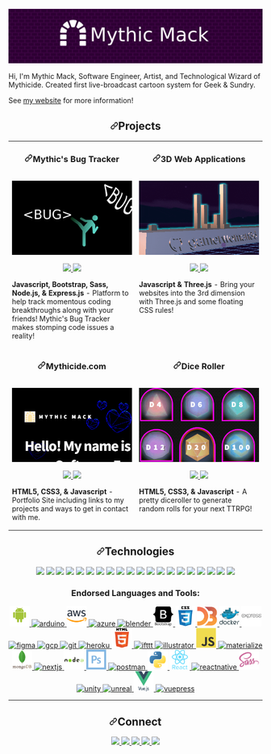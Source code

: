 ![image](https://github.com/gamerwoman3d/gamerwoman3d/blob/main/BGLarge.png?raw=true)

Hi, I'm Mythic Mack, Software Engineer, Artist, and Technological Wizard of Mythicide. Created first live-broadcast cartoon system for Geek & Sundry.  

<article class="markdown-body entry-content container-lg f5" itemprop="text"><p><a target="_blank" rel="noopener noreferrer">
<p dir="auto">See <a href="https://gamerwoman3d.github.io/portfolio3dTest/" rel="nofollow">my website</a> for more information!</p>
<h1 align="center" dir="auto"><a id="user-content-projects" class="anchor" aria-hidden="true" href="#projects"><svg class="octicon octicon-link" viewBox="0 0 16 16" version="1.1" width="16" height="16" aria-hidden="true"><path fill-rule="evenodd" d="M7.775 3.275a.75.75 0 001.06 1.06l1.25-1.25a2 2 0 112.83 2.83l-2.5 2.5a2 2 0 01-2.83 0 .75.75 0 00-1.06 1.06 3.5 3.5 0 004.95 0l2.5-2.5a3.5 3.5 0 00-4.95-4.95l-1.25 1.25zm-4.69 9.64a2 2 0 010-2.83l2.5-2.5a2 2 0 012.83 0 .75.75 0 001.06-1.06 3.5 3.5 0 00-4.95 0l-2.5 2.5a3.5 3.5 0 004.95 4.95l1.25-1.25a.75.75 0 00-1.06-1.06l-1.25 1.25a2 2 0 01-2.83 0z"></path></svg></a>Projects</h1>
<table>
  <tbody><tr>
    <td width="50%" valign="top">
      <h3 align="center" dir="auto"><a id="user-content-travelaraorg" class="anchor" aria-hidden="true" href="#bugtrackermyth"><svg class="octicon octicon-link" viewBox="0 0 16 16" version="1.1" width="16" height="16" aria-hidden="true"><path fill-rule="evenodd" d="M7.775 3.275a.75.75 0 001.06 1.06l1.25-1.25a2 2 0 112.83 2.83l-2.5 2.5a2 2 0 01-2.83 0 .75.75 0 00-1.06 1.06 3.5 3.5 0 004.95 0l2.5-2.5a3.5 3.5 0 00-4.95-4.95l-1.25 1.25zm-4.69 9.64a2 2 0 010-2.83l2.5-2.5a2 2 0 012.83 0 .75.75 0 001.06-1.06 3.5 3.5 0 00-4.95 0l-2.5 2.5a3.5 3.5 0 004.95 4.95l1.25-1.25a.75.75 0 00-1.06-1.06l-1.25 1.25a2 2 0 01-2.83 0z"></path></svg></a>Mythic's Bug Tracker</h3>
        <br>
        <a href="http://bugtrackermyth.herokuapp.com" rel="nofollow">
            <img src="https://github.com/gamerwoman3d/gamerwoman3d/blob/main/ProfileCreator/BugNinja.gif?raw=true" width="100%" alt="Bug Basher Ninja Stomping Code Bugs" style="max-width: 100%;">
        </a>
        <br>
        <p align="center" dir="auto">
  <a href="https://github.com/gamerwoman3d/bugtrackerpreview">
    <img src="https://camo.githubusercontent.com/95e3aac44e8f136da088962c9b8ba29ce570117c20df4d39dce11bbb8c3ff106/68747470733a2f2f696d672e736869656c64732e696f2f7374617469632f76313f6c6162656c3d7c266d6573736167653d5245504f26636f6c6f723d323335353566267374796c653d706c6173746963266c6f676f3d676974687562266c6f676f2d636f6c6f723d7768697465" data-canonical-src="https://img.shields.io/static/v1?label=|&amp;message=REPO&amp;color=23555f&amp;style=plastic&amp;logo=github&amp;logo-color=white" style="max-width: 100%;">
  </a>  
  <a href="http://bugtrackermyth.herokuapp.com" rel="nofollow">
    <img src="https://camo.githubusercontent.com/e6efe3d3e99693e578797485a4973c0efb93f435001dad1f75001c0d3a130aea/68747470733a2f2f696d672e736869656c64732e696f2f7374617469632f76313f6c6162656c3d7c266d6573736167653d5745425349544526636f6c6f723d636466393938267374796c653d706c6173746963266c6f676f3d776f72647072657373266c6f676f2d636f6c6f723d7768697465" data-canonical-src="https://img.shields.io/static/v1?label=|&amp;message=WEBSITE&amp;color=cdf998&amp;style=plastic&amp;logo=wordpress&amp;logo-color=white" style="max-width: 100%;">
  </a>
      </p>
        <p dir="auto"><strong>Javascript, Bootstrap, Sass, Node.js, &amp; Express.js</strong> - Platform to help track momentous coding breakthroughs along with your friends! Mythic's Bug Tracker makes stomping code issues a reality!</p>
    </td>
    <td width="50%" valign="top">
      <h3 align="center" dir="auto"><a id="user-content-rigley-2-flappy-bug" class="anchor" aria-hidden="true" href="#rigley-2-flappy-bug"><svg class="octicon octicon-link" viewBox="0 0 16 16" version="1.1" width="16" height="16" aria-hidden="true"><path fill-rule="evenodd" d="M7.775 3.275a.75.75 0 001.06 1.06l1.25-1.25a2 2 0 112.83 2.83l-2.5 2.5a2 2 0 01-2.83 0 .75.75 0 00-1.06 1.06 3.5 3.5 0 004.95 0l2.5-2.5a3.5 3.5 0 00-4.95-4.95l-1.25 1.25zm-4.69 9.64a2 2 0 010-2.83l2.5-2.5a2 2 0 012.83 0 .75.75 0 001.06-1.06 3.5 3.5 0 00-4.95 0l-2.5 2.5a3.5 3.5 0 004.95 4.95l1.25-1.25a.75.75 0 00-1.06-1.06l-1.25 1.25a2 2 0 01-2.83 0z"></path></svg></a>3D Web Applications</h3>
        <br>
      <a href="https://gamerwoman3d.github.io/portfolio3dTest/" rel="nofollow">
            <img src="https://github.com/gamerwoman3d/gamerwoman3d/blob/main/ProfileCreator/mycity3d.gif?raw=true" width="100%" alt="3d Web Graphic" style="max-width: 100%;">
        </a>
        <br>
        <p align="center" dir="auto">
  <a href="https://gamerwoman3d.github.io/portfolio3dTest/">
    <img src="https://camo.githubusercontent.com/95e3aac44e8f136da088962c9b8ba29ce570117c20df4d39dce11bbb8c3ff106/68747470733a2f2f696d672e736869656c64732e696f2f7374617469632f76313f6c6162656c3d7c266d6573736167653d5245504f26636f6c6f723d323335353566267374796c653d706c6173746963266c6f676f3d676974687562266c6f676f2d636f6c6f723d7768697465" data-canonical-src="https://img.shields.io/static/v1?label=|&amp;message=REPO&amp;color=23555f&amp;style=plastic&amp;logo=github&amp;logo-color=white" style="max-width: 100%;">
  </a>
  <a href="https://gamerwoman3d.github.io/portfolio3dTest/" rel="nofollow">
    <img src="https://camo.githubusercontent.com/e6efe3d3e99693e578797485a4973c0efb93f435001dad1f75001c0d3a130aea/68747470733a2f2f696d672e736869656c64732e696f2f7374617469632f76313f6c6162656c3d7c266d6573736167653d5745425349544526636f6c6f723d636466393938267374796c653d706c6173746963266c6f676f3d776f72647072657373266c6f676f2d636f6c6f723d7768697465" data-canonical-src="https://img.shields.io/static/v1?label=|&amp;message=WEBSITE&amp;color=cdf998&amp;style=plastic&amp;logo=wordpress&amp;logo-color=white" style="max-width: 100%;">
  </a>
      </p>
        <p dir="auto"><strong>Javascript &amp; Three.js</strong> - Bring your websites into the 3rd dimension with Three.js and some floating CSS rules!</p>
    </td>
  </tr>
  <tr>
    <td width="50%" valign="top">
      <h3 align="center" dir="auto"><a id="user-content-gamerwoman3d" class="anchor" aria-hidden="true" href="#gamerwoman3d"><svg class="octicon octicon-link" viewBox="0 0 16 16" version="1.1" width="16" height="16" aria-hidden="true"><path fill-rule="evenodd" d="M7.775 3.275a.75.75 0 001.06 1.06l1.25-1.25a2 2 0 112.83 2.83l-2.5 2.5a2 2 0 01-2.83 0 .75.75 0 00-1.06 1.06 3.5 3.5 0 004.95 0l2.5-2.5a3.5 3.5 0 00-4.95-4.95l-1.25 1.25zm-4.69 9.64a2 2 0 010-2.83l2.5-2.5a2 2 0 012.83 0 .75.75 0 001.06-1.06 3.5 3.5 0 00-4.95 0l-2.5 2.5a3.5 3.5 0 004.95 4.95l1.25-1.25a.75.75 0 00-1.06-1.06l-1.25 1.25a2 2 0 01-2.83 0z"></path></svg></a>Mythicide.com</h3>
      <br>
        <a href="https://gamerwoman3d.github.io/portfolio3dTest/" rel="nofollow">
          <img src="https://github.com/gamerwoman3d/gamerwoman3d/blob/main/ProfileCreator/3dSitePreview.gif?raw=true" width="100%" alt="Portfolio" style="max-width: 100%;">
        </a>
      <br>
        <p align="center" dir="auto">
  <a href="https://gamerwoman3d.github.io/portfolio3dTest/">
    <img src="https://camo.githubusercontent.com/95e3aac44e8f136da088962c9b8ba29ce570117c20df4d39dce11bbb8c3ff106/68747470733a2f2f696d672e736869656c64732e696f2f7374617469632f76313f6c6162656c3d7c266d6573736167653d5245504f26636f6c6f723d323335353566267374796c653d706c6173746963266c6f676f3d676974687562266c6f676f2d636f6c6f723d7768697465" data-canonical-src="https://img.shields.io/static/v1?label=|&amp;message=REPO&amp;color=23555f&amp;style=plastic&amp;logo=github&amp;logo-color=white" style="max-width: 100%;">
  </a>
  <a href="https://gamerwoman3d.github.io/portfolio3dTest/" rel="nofollow">
    <img src="https://camo.githubusercontent.com/e6efe3d3e99693e578797485a4973c0efb93f435001dad1f75001c0d3a130aea/68747470733a2f2f696d672e736869656c64732e696f2f7374617469632f76313f6c6162656c3d7c266d6573736167653d5745425349544526636f6c6f723d636466393938267374796c653d706c6173746963266c6f676f3d776f72647072657373266c6f676f2d636f6c6f723d7768697465" data-canonical-src="https://img.shields.io/static/v1?label=|&amp;message=WEBSITE&amp;color=cdf998&amp;style=plastic&amp;logo=wordpress&amp;logo-color=white" style="max-width: 100%;">
  </a>
      </p>
        <p dir="auto"><strong>HTML5, CSS3, &amp; Javascript</strong> - Portfolio Site including links to my projects and ways to get in contact with me.</p>
    </td>
    <td width="50%" valign="top">
      <h3 align="center" dir="auto"><a id="user-content-roll-dice" class="anchor" aria-hidden="true" href="#diceroller"><svg class="octicon octicon-link" viewBox="0 0 16 16" version="1.1" width="16" height="16" aria-hidden="true"><path fill-rule="evenodd" d="M7.775 3.275a.75.75 0 001.06 1.06l1.25-1.25a2 2 0 112.83 2.83l-2.5 2.5a2 2 0 01-2.83 0 .75.75 0 00-1.06 1.06 3.5 3.5 0 004.95 0l2.5-2.5a3.5 3.5 0 00-4.95-4.95l-1.25 1.25zm-4.69 9.64a2 2 0 010-2.83l2.5-2.5a2 2 0 012.83 0 .75.75 0 001.06-1.06 3.5 3.5 0 00-4.95 0l-2.5 2.5a3.5 3.5 0 004.95 4.95l1.25-1.25a.75.75 0 00-1.06-1.06l-1.25 1.25a2 2 0 01-2.83 0z"></path></svg></a>Dice Roller</h3>
        <br>
        <a href="https://mythic-dice.netlify.app/" rel="nofollow">
          <img src="https://github.com/gamerwoman3d/gamerwoman3d/blob/main/ProfileCreator/DiceRollerPreview.gif?raw=true" width="100%" alt="Polyhedral Dice Game" style="max-width: 100%;">
        </a>
        <br>
        <p align="center" dir="auto">
  <a href="https://mythic-dice.netlify.app/">
    <img src="https://camo.githubusercontent.com/95e3aac44e8f136da088962c9b8ba29ce570117c20df4d39dce11bbb8c3ff106/68747470733a2f2f696d672e736869656c64732e696f2f7374617469632f76313f6c6162656c3d7c266d6573736167653d5245504f26636f6c6f723d323335353566267374796c653d706c6173746963266c6f676f3d676974687562266c6f676f2d636f6c6f723d7768697465" data-canonical-src="https://img.shields.io/static/v1?label=|&amp;message=REPO&amp;color=23555f&amp;style=plastic&amp;logo=github&amp;logo-color=white" style="max-width: 100%;">
  </a>
  <a href="https://mythic-dice.netlify.app/" rel="nofollow">
    <img src="https://camo.githubusercontent.com/e6efe3d3e99693e578797485a4973c0efb93f435001dad1f75001c0d3a130aea/68747470733a2f2f696d672e736869656c64732e696f2f7374617469632f76313f6c6162656c3d7c266d6573736167653d5745425349544526636f6c6f723d636466393938267374796c653d706c6173746963266c6f676f3d776f72647072657373266c6f676f2d636f6c6f723d7768697465" data-canonical-src="https://img.shields.io/static/v1?label=|&amp;message=WEBSITE&amp;color=cdf998&amp;style=plastic&amp;logo=wordpress&amp;logo-color=white" style="max-width: 100%;">
  </a>
      </p>
        <p dir="auto"><strong>HTML5, CSS3, &amp; Javascript</strong> - A pretty diceroller to generate random rolls for your next TTRPG!</p>
    </td>
  </tr>
</tbody></table>
  
  
<h1 align="center" dir="auto"><a id="user-content-technologies" class="anchor" aria-hidden="true" href="#technologies"><svg class="octicon octicon-link" viewBox="0 0 16 16" version="1.1" width="16" height="16" aria-hidden="true"><path fill-rule="evenodd" d="M7.775 3.275a.75.75 0 001.06 1.06l1.25-1.25a2 2 0 112.83 2.83l-2.5 2.5a2 2 0 01-2.83 0 .75.75 0 00-1.06 1.06 3.5 3.5 0 004.95 0l2.5-2.5a3.5 3.5 0 00-4.95-4.95l-1.25 1.25zm-4.69 9.64a2 2 0 010-2.83l2.5-2.5a2 2 0 012.83 0 .75.75 0 001.06-1.06 3.5 3.5 0 00-4.95 0l-2.5 2.5a3.5 3.5 0 004.95 4.95l1.25-1.25a.75.75 0 00-1.06-1.06l-1.25 1.25a2 2 0 01-2.83 0z"></path></svg></a>Technologies</h1>
<p align="center" dir="auto">
    <a target="_blank" rel="noopener noreferrer" href="https://camo.githubusercontent.com/1105f5493f58c44150cb5c9c2c20e7dde13f7bc9eae248b67610b23048f710ec/68747470733a2f2f696d672e736869656c64732e696f2f7374617469632f76313f6c6162656c3d7c266d6573736167653d48544d4c3526636f6c6f723d323335353566267374796c653d706c6173746963266c6f676f3d68746d6c35"><img src="https://camo.githubusercontent.com/1105f5493f58c44150cb5c9c2c20e7dde13f7bc9eae248b67610b23048f710ec/68747470733a2f2f696d672e736869656c64732e696f2f7374617469632f76313f6c6162656c3d7c266d6573736167653d48544d4c3526636f6c6f723d323335353566267374796c653d706c6173746963266c6f676f3d68746d6c35" data-canonical-src="https://img.shields.io/static/v1?label=|&amp;message=HTML5&amp;color=23555f&amp;style=plastic&amp;logo=html5" style="max-width: 100%;"></a>
    <a target="_blank" rel="noopener noreferrer" href="https://camo.githubusercontent.com/cb4801ca483eb0a37406fd5c6e07bf11ee00c0579b88bfe6a0fe2380b9c8e87d/68747470733a2f2f696d672e736869656c64732e696f2f7374617469632f76313f6c6162656c3d7c266d6573736167653d4353533326636f6c6f723d323835663635267374796c653d706c6173746963266c6f676f3d63737333"><img src="https://camo.githubusercontent.com/cb4801ca483eb0a37406fd5c6e07bf11ee00c0579b88bfe6a0fe2380b9c8e87d/68747470733a2f2f696d672e736869656c64732e696f2f7374617469632f76313f6c6162656c3d7c266d6573736167653d4353533326636f6c6f723d323835663635267374796c653d706c6173746963266c6f676f3d63737333" data-canonical-src="https://img.shields.io/static/v1?label=|&amp;message=CSS3&amp;color=285f65&amp;style=plastic&amp;logo=css3" style="max-width: 100%;"></a>
    <a target="_blank" rel="noopener noreferrer" href="https://camo.githubusercontent.com/78209b78fd3babc3dc726ac9f31165b4a77d806bf3225e6bfcce5e02978d2388/68747470733a2f2f696d672e736869656c64732e696f2f7374617469632f76313f6c6162656c3d7c266d6573736167653d5341535326636f6c6f723d326236323566267374796c653d706c6173746963266c6f676f3d73617373"><img src="https://camo.githubusercontent.com/78209b78fd3babc3dc726ac9f31165b4a77d806bf3225e6bfcce5e02978d2388/68747470733a2f2f696d672e736869656c64732e696f2f7374617469632f76313f6c6162656c3d7c266d6573736167653d5341535326636f6c6f723d326236323566267374796c653d706c6173746963266c6f676f3d73617373" data-canonical-src="https://img.shields.io/static/v1?label=|&amp;message=SASS&amp;color=2b625f&amp;style=plastic&amp;logo=sass" style="max-width: 100%;"></a>
    <a target="_blank" rel="noopener noreferrer" href="https://camo.githubusercontent.com/cb583bea94684cbf221e5458f1e15be8a214509d0ce451c928290d5c08edbe1d/68747470733a2f2f696d672e736869656c64732e696f2f7374617469632f76313f6c6162656c3d7c266d6573736167653d424f4f54535452415026636f6c6f723d333136633565267374796c653d706c6173746963266c6f676f3d626f6f747374726170"><img src="https://camo.githubusercontent.com/cb583bea94684cbf221e5458f1e15be8a214509d0ce451c928290d5c08edbe1d/68747470733a2f2f696d672e736869656c64732e696f2f7374617469632f76313f6c6162656c3d7c266d6573736167653d424f4f54535452415026636f6c6f723d333136633565267374796c653d706c6173746963266c6f676f3d626f6f747374726170" data-canonical-src="https://img.shields.io/static/v1?label=|&amp;message=BOOTSTRAP&amp;color=316c5e&amp;style=plastic&amp;logo=bootstrap" style="max-width: 100%;"></a>
    <a target="_blank" rel="noopener noreferrer" href="https://camo.githubusercontent.com/30934920b46fd5b6874bf6ce5f9a3afd8ea0e5e4ed20ab9eda0450286ba7a138/68747470733a2f2f696d672e736869656c64732e696f2f7374617469632f76313f6c6162656c3d7c266d6573736167653d4a41564153435249505426636f6c6f723d336337663564267374796c653d706c6173746963266c6f676f3d6a617661736372697074"><img src="https://camo.githubusercontent.com/30934920b46fd5b6874bf6ce5f9a3afd8ea0e5e4ed20ab9eda0450286ba7a138/68747470733a2f2f696d672e736869656c64732e696f2f7374617469632f76313f6c6162656c3d7c266d6573736167653d4a41564153435249505426636f6c6f723d336337663564267374796c653d706c6173746963266c6f676f3d6a617661736372697074" data-canonical-src="https://img.shields.io/static/v1?label=|&amp;message=JAVASCRIPT&amp;color=3c7f5d&amp;style=plastic&amp;logo=javascript" style="max-width: 100%;"></a>
    <a target="_blank" rel="noopener noreferrer" href="https://camo.githubusercontent.com/4e6db61875a07fde727ecc34f5e6a83e8f4528ac9fee61c8239a1cd3533b0839/68747470733a2f2f696d672e736869656c64732e696f2f7374617469632f76313f6c6162656c3d7c266d6573736167653d52454143542e4a5326636f6c6f723d346139333563267374796c653d706c6173746963266c6f676f3d7265616374"><img src="https://camo.githubusercontent.com/4e6db61875a07fde727ecc34f5e6a83e8f4528ac9fee61c8239a1cd3533b0839/68747470733a2f2f696d672e736869656c64732e696f2f7374617469632f76313f6c6162656c3d7c266d6573736167653d52454143542e4a5326636f6c6f723d346139333563267374796c653d706c6173746963266c6f676f3d7265616374" data-canonical-src="https://img.shields.io/static/v1?label=|&amp;message=REACT.JS&amp;color=4a935c&amp;style=plastic&amp;logo=react" style="max-width: 100%;"></a>
    <a target="_blank" rel="noopener noreferrer" href="https://camo.githubusercontent.com/318dfb3892aa80d9c2e9b7d4e75289fb88dfc8eaf2e7e526fa4d69e497146274/68747470733a2f2f696d672e736869656c64732e696f2f7374617469632f76313f6c6162656c3d7c266d6573736167653d5459504553435249505426636f6c6f723d346139333563267374796c653d706c6173746963266c6f676f3d74797065736372697074"><img src="https://camo.githubusercontent.com/318dfb3892aa80d9c2e9b7d4e75289fb88dfc8eaf2e7e526fa4d69e497146274/68747470733a2f2f696d672e736869656c64732e696f2f7374617469632f76313f6c6162656c3d7c266d6573736167653d5459504553435249505426636f6c6f723d346139333563267374796c653d706c6173746963266c6f676f3d74797065736372697074" data-canonical-src="https://img.shields.io/static/v1?label=|&amp;message=TYPESCRIPT&amp;color=4a935c&amp;style=plastic&amp;logo=typescript" style="max-width: 100%;"></a>
    <a target="_blank" rel="noopener noreferrer" href="https://camo.githubusercontent.com/f80569b5ca4af45dab1419a4fe8403f1326bba304bccf101438fafc362a1288e/68747470733a2f2f696d672e736869656c64732e696f2f7374617469632f76313f6c6162656c3d7c266d6573736167653d505954484f4e26636f6c6f723d353239383562267374796c653d706c6173746963266c6f676f3d707974686f6e"><img src="https://camo.githubusercontent.com/f80569b5ca4af45dab1419a4fe8403f1326bba304bccf101438fafc362a1288e/68747470733a2f2f696d672e736869656c64732e696f2f7374617469632f76313f6c6162656c3d7c266d6573736167653d505954484f4e26636f6c6f723d353239383562267374796c653d706c6173746963266c6f676f3d707974686f6e" data-canonical-src="https://img.shields.io/static/v1?label=|&amp;message=PYTHON&amp;color=52985b&amp;style=plastic&amp;logo=python" style="max-width: 100%;"></a>
    <a target="_blank" rel="noopener noreferrer" href="https://camo.githubusercontent.com/f218d58158e351f61046ff0ade173114553c6b8eff6e8039e8803fba2bcd95c9/68747470733a2f2f696d672e736869656c64732e696f2f7374617469632f76313f6c6162656c3d7c266d6573736167653d4a41564126636f6c6f723d636466393938267374796c653d706c6173746963266c6f676f3d6a617661"><img src="https://camo.githubusercontent.com/f218d58158e351f61046ff0ade173114553c6b8eff6e8039e8803fba2bcd95c9/68747470733a2f2f696d672e736869656c64732e696f2f7374617469632f76313f6c6162656c3d7c266d6573736167653d4a41564126636f6c6f723d636466393938267374796c653d706c6173746963266c6f676f3d6a617661" data-canonical-src="https://img.shields.io/static/v1?label=|&amp;message=JAVA&amp;color=cdf998&amp;style=plastic&amp;logo=java" style="max-width: 100%;"></a>
    <a target="_blank" rel="noopener noreferrer" href="https://camo.githubusercontent.com/4fa5bc7347d1f41e763673317069b9849fadd3bb90b986ffbe22db2090f55c97/68747470733a2f2f696d672e736869656c64732e696f2f7374617469632f76313f6c6162656c3d7c266d6573736167653d534f4c494449545926636f6c6f723d386662633536267374796c653d706c6173746963266c6f676f3d736f6c6964697479"><img src="https://camo.githubusercontent.com/4fa5bc7347d1f41e763673317069b9849fadd3bb90b986ffbe22db2090f55c97/68747470733a2f2f696d672e736869656c64732e696f2f7374617469632f76313f6c6162656c3d7c266d6573736167653d534f4c494449545926636f6c6f723d386662633536267374796c653d706c6173746963266c6f676f3d736f6c6964697479" data-canonical-src="https://img.shields.io/static/v1?label=|&amp;message=SOLIDITY&amp;color=8fbc56&amp;style=plastic&amp;logo=solidity" style="max-width: 100%;"></a>
    <a target="_blank" rel="noopener noreferrer" href="https://camo.githubusercontent.com/865a91eb7372d7385b7e417b2682d6c5ac45e95e577e2f00f80da0f8512ac894/68747470733a2f2f696d672e736869656c64732e696f2f7374617469632f76313f6c6162656c3d7c266d6573736167653d53454c454e49554d26636f6c6f723d636466393938267374796c653d706c6173746963266c6f676f3d73656c656e69756d"><img src="https://camo.githubusercontent.com/865a91eb7372d7385b7e417b2682d6c5ac45e95e577e2f00f80da0f8512ac894/68747470733a2f2f696d672e736869656c64732e696f2f7374617469632f76313f6c6162656c3d7c266d6573736167653d53454c454e49554d26636f6c6f723d636466393938267374796c653d706c6173746963266c6f676f3d73656c656e69756d" data-canonical-src="https://img.shields.io/static/v1?label=|&amp;message=SELENIUM&amp;color=cdf998&amp;style=plastic&amp;logo=selenium" style="max-width: 100%;"></a>
    <a target="_blank" rel="noopener noreferrer" href="https://camo.githubusercontent.com/c3ea137fbfc63a9474f5c8150e25cd31c25b5c3e3c75444898bcdf69233d628f/68747470733a2f2f696d672e736869656c64732e696f2f7374617469632f76313f6c6162656c3d7c266d6573736167653d41575326636f6c6f723d393862663533267374796c653d706c6173746963266c6f676f3d616d617a6f6e"><img src="https://camo.githubusercontent.com/c3ea137fbfc63a9474f5c8150e25cd31c25b5c3e3c75444898bcdf69233d628f/68747470733a2f2f696d672e736869656c64732e696f2f7374617469632f76313f6c6162656c3d7c266d6573736167653d41575326636f6c6f723d393862663533267374796c653d706c6173746963266c6f676f3d616d617a6f6e" data-canonical-src="https://img.shields.io/static/v1?label=|&amp;message=AWS&amp;color=98bf53&amp;style=plastic&amp;logo=amazon" style="max-width: 100%;"></a>
    <a target="_blank" rel="noopener noreferrer" href="https://camo.githubusercontent.com/b0c93081ae7cb116e8ce218ca2ad5f959be78e27f98fac18631600d56fa4f3b4/68747470733a2f2f696d672e736869656c64732e696f2f7374617469632f76313f6c6162656c3d7c266d6573736167653d574f5244505245535326636f6c6f723d636464313438267374796c653d706c6173746963266c6f676f3d776f72647072657373"><img src="https://camo.githubusercontent.com/b0c93081ae7cb116e8ce218ca2ad5f959be78e27f98fac18631600d56fa4f3b4/68747470733a2f2f696d672e736869656c64732e696f2f7374617469632f76313f6c6162656c3d7c266d6573736167653d574f5244505245535326636f6c6f723d636464313438267374796c653d706c6173746963266c6f676f3d776f72647072657373" data-canonical-src="https://img.shields.io/static/v1?label=|&amp;message=WORDPRESS&amp;color=cdd148&amp;style=plastic&amp;logo=wordpress" style="max-width: 100%;"></a>
    <a target="_blank" rel="noopener noreferrer" href="https://camo.githubusercontent.com/f0713180e549e5c0bd35c406bde5fbf0dd8969d0810f100daede67bc56188813/68747470733a2f2f696d672e736869656c64732e696f2f7374617469632f76313f6c6162656c3d7c266d6573736167653d41444f424526636f6c6f723d393862663533267374796c653d706c6173746963266c6f676f3d61646f6265"><img src="https://camo.githubusercontent.com/f0713180e549e5c0bd35c406bde5fbf0dd8969d0810f100daede67bc56188813/68747470733a2f2f696d672e736869656c64732e696f2f7374617469632f76313f6c6162656c3d7c266d6573736167653d41444f424526636f6c6f723d393862663533267374796c653d706c6173746963266c6f676f3d61646f6265" data-canonical-src="https://img.shields.io/static/v1?label=|&amp;message=ADOBE&amp;color=98bf53&amp;style=plastic&amp;logo=adobe" style="max-width: 100%;"></a>
    <a target="_blank" rel="noopener noreferrer" href="https://camo.githubusercontent.com/e569ee48d897e5b63f64a257e16ea86e25ba7cd5dec11e09d9c3bfa7ab2a1b13/68747470733a2f2f696d672e736869656c64732e696f2f7374617469632f76313f6c6162656c3d7c266d6573736167653d4d4f4e474f2d444226636f6c6f723d636464313438267374796c653d706c6173746963266c6f676f3d6d6f6e676f6462"><img src="https://camo.githubusercontent.com/e569ee48d897e5b63f64a257e16ea86e25ba7cd5dec11e09d9c3bfa7ab2a1b13/68747470733a2f2f696d672e736869656c64732e696f2f7374617469632f76313f6c6162656c3d7c266d6573736167653d4d4f4e474f2d444226636f6c6f723d636464313438267374796c653d706c6173746963266c6f676f3d6d6f6e676f6462" data-canonical-src="https://img.shields.io/static/v1?label=|&amp;message=MONGO-DB&amp;color=cdd148&amp;style=plastic&amp;logo=mongodb" style="max-width: 100%;"></a>
    <a target="_blank" rel="noopener noreferrer" href="https://camo.githubusercontent.com/b96e1eac99ec166fe2aa78f9bdd3edfcc8d0d8495cfc43e373a6faa01220ecd0/68747470733a2f2f696d672e736869656c64732e696f2f7374617469632f76313f6c6162656c3d7c266d6573736167653d4558505245535326636f6c6f723d626262313131267374796c653d706c6173746963266c6f676f3d65787072657373"><img src="https://camo.githubusercontent.com/b96e1eac99ec166fe2aa78f9bdd3edfcc8d0d8495cfc43e373a6faa01220ecd0/68747470733a2f2f696d672e736869656c64732e696f2f7374617469632f76313f6c6162656c3d7c266d6573736167653d4558505245535326636f6c6f723d626262313131267374796c653d706c6173746963266c6f676f3d65787072657373" data-canonical-src="https://img.shields.io/static/v1?label=|&amp;message=EXPRESS&amp;color=bbb111&amp;style=plastic&amp;logo=express" style="max-width: 100%;"></a>
    <a target="_blank" rel="noopener noreferrer" href="https://camo.githubusercontent.com/d41024ea422bb92c858c68f7d9380c04e2b46ea114f5bc2a86af6d393cbedaf0/68747470733a2f2f696d672e736869656c64732e696f2f7374617469632f76313f6c6162656c3d7c266d6573736167653d5745425041434b26636f6c6f723d626262313131267374796c653d706c6173746963266c6f676f3d7765627061636b"><img src="https://camo.githubusercontent.com/d41024ea422bb92c858c68f7d9380c04e2b46ea114f5bc2a86af6d393cbedaf0/68747470733a2f2f696d672e736869656c64732e696f2f7374617469632f76313f6c6162656c3d7c266d6573736167653d5745425041434b26636f6c6f723d626262313131267374796c653d706c6173746963266c6f676f3d7765627061636b" data-canonical-src="https://img.shields.io/static/v1?label=|&amp;message=WEBPACK&amp;color=bbb111&amp;style=plastic&amp;logo=webpack" style="max-width: 100%;"></a>
    <a target="_blank" rel="noopener noreferrer" href="https://camo.githubusercontent.com/2dc290fd837737a97fdc864b63b8efab95c637954bdc7dbbc67d47b8067eafdc/68747470733a2f2f696d672e736869656c64732e696f2f7374617469632f76313f6c6162656c3d7c266d6573736167653d4c494e555826636f6c6f723d626262313131267374796c653d706c6173746963266c6f676f3d6c696e7578"><img src="https://camo.githubusercontent.com/2dc290fd837737a97fdc864b63b8efab95c637954bdc7dbbc67d47b8067eafdc/68747470733a2f2f696d672e736869656c64732e696f2f7374617469632f76313f6c6162656c3d7c266d6573736167653d4c494e555826636f6c6f723d626262313131267374796c653d706c6173746963266c6f676f3d6c696e7578" data-canonical-src="https://img.shields.io/static/v1?label=|&amp;message=LINUX&amp;color=bbb111&amp;style=plastic&amp;logo=linux" style="max-width: 100%;"></a>
    <a target="_blank" rel="noopener noreferrer" href="https://camo.githubusercontent.com/7162bc2456fcbd754d1b463e1339341256a7b787f9365ee0661c6b393ae76f49/68747470733a2f2f696d672e736869656c64732e696f2f7374617469632f76313f6c6162656c3d7c266d6573736167653d47495426636f6c6f723d636262313438267374796c653d706c6173746963266c6f676f3d676974"><img src="https://camo.githubusercontent.com/7162bc2456fcbd754d1b463e1339341256a7b787f9365ee0661c6b393ae76f49/68747470733a2f2f696d672e736869656c64732e696f2f7374617469632f76313f6c6162656c3d7c266d6573736167653d47495426636f6c6f723d636262313438267374796c653d706c6173746963266c6f676f3d676974" data-canonical-src="https://img.shields.io/static/v1?label=|&amp;message=GIT&amp;color=cbb148&amp;style=plastic&amp;logo=git" style="max-width: 100%;"></a>
    <a target="_blank" rel="noopener noreferrer" href="https://camo.githubusercontent.com/cba1a1ce9cc5116988eede85355914c8afad652be03c6166ab92dd5bb70ed034/68747470733a2f2f696d672e736869656c64732e696f2f7374617469632f76313f6c6162656c3d7c266d6573736167653d464952454241534526636f6c6f723d636262313438267374796c653d706c6173746963266c6f676f3d6669726562617365"><img src="https://camo.githubusercontent.com/cba1a1ce9cc5116988eede85355914c8afad652be03c6166ab92dd5bb70ed034/68747470733a2f2f696d672e736869656c64732e696f2f7374617469632f76313f6c6162656c3d7c266d6573736167653d464952454241534526636f6c6f723d636262313438267374796c653d706c6173746963266c6f676f3d6669726562617365" data-canonical-src="https://img.shields.io/static/v1?label=|&amp;message=FIREBASE&amp;color=cbb148&amp;style=plastic&amp;logo=firebase" style="max-width: 100%;"></a>
  

<h3 align="center">Endorsed Languages and Tools:</h3>
<p align="center"> <a href="https://developer.android.com" target="_blank" rel="noreferrer"> <img src="https://raw.githubusercontent.com/devicons/devicon/master/icons/android/android-original-wordmark.svg" alt="android" width="40" height="40"/> </a> <a href="https://www.arduino.cc/" target="_blank" rel="noreferrer"> <img src="https://cdn.worldvectorlogo.com/logos/arduino-1.svg" alt="arduino" width="40" height="40"/> </a> <a href="https://aws.amazon.com" target="_blank" rel="noreferrer"> <img src="https://raw.githubusercontent.com/devicons/devicon/master/icons/amazonwebservices/amazonwebservices-original-wordmark.svg" alt="aws" width="40" height="40"/> </a> <a href="https://azure.microsoft.com/en-in/" target="_blank" rel="noreferrer"> <img src="https://www.vectorlogo.zone/logos/microsoft_azure/microsoft_azure-icon.svg" alt="azure" width="40" height="40"/> </a> <a href="https://www.blender.org/" target="_blank" rel="noreferrer"> <img src="https://download.blender.org/branding/community/blender_community_badge_white.svg" alt="blender" width="40" height="40"/> </a> <a href="https://getbootstrap.com" target="_blank" rel="noreferrer"> <img src="https://raw.githubusercontent.com/devicons/devicon/master/icons/bootstrap/bootstrap-plain-wordmark.svg" alt="bootstrap" width="40" height="40"/> </a> <a href="https://www.w3schools.com/css/" target="_blank" rel="noreferrer"> <img src="https://raw.githubusercontent.com/devicons/devicon/master/icons/css3/css3-original-wordmark.svg" alt="css3" width="40" height="40"/> </a> <a href="https://d3js.org/" target="_blank" rel="noreferrer"> <img src="https://raw.githubusercontent.com/devicons/devicon/master/icons/d3js/d3js-original.svg" alt="d3js" width="40" height="40"/> </a> <a href="https://www.docker.com/" target="_blank" rel="noreferrer"> <img src="https://raw.githubusercontent.com/devicons/devicon/master/icons/docker/docker-original-wordmark.svg" alt="docker" width="40" height="40"/> </a> <a href="https://expressjs.com" target="_blank" rel="noreferrer"> <img src="https://raw.githubusercontent.com/devicons/devicon/master/icons/express/express-original-wordmark.svg" alt="express" width="40" height="40"/> </a> <a href="https://www.figma.com/" target="_blank" rel="noreferrer"> <img src="https://www.vectorlogo.zone/logos/figma/figma-icon.svg" alt="figma" width="40" height="40"/> </a> <a href="https://cloud.google.com" target="_blank" rel="noreferrer"> <img src="https://www.vectorlogo.zone/logos/google_cloud/google_cloud-icon.svg" alt="gcp" width="40" height="40"/> </a> <a href="https://git-scm.com/" target="_blank" rel="noreferrer"> <img src="https://www.vectorlogo.zone/logos/git-scm/git-scm-icon.svg" alt="git" width="40" height="40"/> </a> <a href="https://heroku.com" target="_blank" rel="noreferrer"> <img src="https://www.vectorlogo.zone/logos/heroku/heroku-icon.svg" alt="heroku" width="40" height="40"/> </a> <a href="https://www.w3.org/html/" target="_blank" rel="noreferrer"> <img src="https://raw.githubusercontent.com/devicons/devicon/master/icons/html5/html5-original-wordmark.svg" alt="html5" width="40" height="40"/> </a> <a href="https://ifttt.com/" target="_blank" rel="noreferrer"> <img src="https://www.vectorlogo.zone/logos/ifttt/ifttt-ar21.svg" alt="ifttt" width="40" height="40"/> </a> <a href="https://www.adobe.com/in/products/illustrator.html" target="_blank" rel="noreferrer"> <img src="https://www.vectorlogo.zone/logos/adobe_illustrator/adobe_illustrator-icon.svg" alt="illustrator" width="40" height="40"/> </a> <a href="https://developer.mozilla.org/en-US/docs/Web/JavaScript" target="_blank" rel="noreferrer"> <img src="https://raw.githubusercontent.com/devicons/devicon/master/icons/javascript/javascript-original.svg" alt="javascript" width="40" height="40"/> </a> <a href="https://materializecss.com/" target="_blank" rel="noreferrer"> <img src="https://raw.githubusercontent.com/prplx/svg-logos/5585531d45d294869c4eaab4d7cf2e9c167710a9/svg/materialize.svg" alt="materialize" width="40" height="40"/> </a> <a href="https://www.mongodb.com/" target="_blank" rel="noreferrer"> <img src="https://raw.githubusercontent.com/devicons/devicon/master/icons/mongodb/mongodb-original-wordmark.svg" alt="mongodb" width="40" height="40"/> </a> <a href="https://nextjs.org/" target="_blank" rel="noreferrer"> <img src="https://cdn.worldvectorlogo.com/logos/nextjs-2.svg" alt="nextjs" width="40" height="40"/> </a> <a href="https://nodejs.org" target="_blank" rel="noreferrer"> <img src="https://raw.githubusercontent.com/devicons/devicon/master/icons/nodejs/nodejs-original-wordmark.svg" alt="nodejs" width="40" height="40"/> </a> <a href="https://www.photoshop.com/en" target="_blank" rel="noreferrer"> <img src="https://raw.githubusercontent.com/devicons/devicon/master/icons/photoshop/photoshop-line.svg" alt="photoshop" width="40" height="40"/> </a> <a href="https://postman.com" target="_blank" rel="noreferrer"> <img src="https://www.vectorlogo.zone/logos/getpostman/getpostman-icon.svg" alt="postman" width="40" height="40"/> </a> <a href="https://www.python.org" target="_blank" rel="noreferrer"> <img src="https://raw.githubusercontent.com/devicons/devicon/master/icons/python/python-original.svg" alt="python" width="40" height="40"/> </a> <a href="https://reactjs.org/" target="_blank" rel="noreferrer"> <img src="https://raw.githubusercontent.com/devicons/devicon/master/icons/react/react-original-wordmark.svg" alt="react" width="40" height="40"/> </a> <a href="https://reactnative.dev/" target="_blank" rel="noreferrer"> <img src="https://reactnative.dev/img/header_logo.svg" alt="reactnative" width="40" height="40"/> </a> <a href="https://sass-lang.com" target="_blank" rel="noreferrer"> <img src="https://raw.githubusercontent.com/devicons/devicon/master/icons/sass/sass-original.svg" alt="sass" width="40" height="40"/> </a> <a href="https://unity.com/" target="_blank" rel="noreferrer"> <img src="https://www.vectorlogo.zone/logos/unity3d/unity3d-icon.svg" alt="unity" width="40" height="40"/> </a> <a href="https://unrealengine.com/" target="_blank" rel="noreferrer"> <img src="https://raw.githubusercontent.com/kenangundogan/fontisto/036b7eca71aab1bef8e6a0518f7329f13ed62f6b/icons/svg/brand/unreal-engine.svg" alt="unreal" width="40" height="40"/> </a> <a href="https://vuejs.org/" target="_blank" rel="noreferrer"> <img src="https://raw.githubusercontent.com/devicons/devicon/master/icons/vuejs/vuejs-original-wordmark.svg" alt="vuejs" width="40" height="40"/> </a> <a href="https://vuepress.vuejs.org/" target="_blank" rel="noreferrer"> <img src="https://raw.githubusercontent.com/AliasIO/wappalyzer/master/src/drivers/webextension/images/icons/VuePress.svg" alt="vuepress" width="40" height="40"/> </a> </p>

</p>
<hr>
<h1 align="center" dir="auto"><a id="user-content-connect" class="anchor" aria-hidden="true" href="#connect"><svg class="octicon octicon-link" viewBox="0 0 16 16" version="1.1" width="16" height="16" aria-hidden="true"><path fill-rule="evenodd" d="M7.775 3.275a.75.75 0 001.06 1.06l1.25-1.25a2 2 0 112.83 2.83l-2.5 2.5a2 2 0 01-2.83 0 .75.75 0 00-1.06 1.06 3.5 3.5 0 004.95 0l2.5-2.5a3.5 3.5 0 00-4.95-4.95l-1.25 1.25zm-4.69 9.64a2 2 0 010-2.83l2.5-2.5a2 2 0 012.83 0 .75.75 0 001.06-1.06 3.5 3.5 0 00-4.95 0l-2.5 2.5a3.5 3.5 0 004.95 4.95l1.25-1.25a.75.75 0 00-1.06-1.06l-1.25 1.25a2 2 0 01-2.83 0z"></path></svg></a>Connect</h1>
<p align="center" dir="auto">
  <a href="https://gamerwoman3d.github.io/portfolio3dTest/" rel="nofollow">
    <img src="https://camo.githubusercontent.com/6028855d0293465fee09b993185cb5feb85cfa027a14a79df3a9de72e9b5451c/68747470733a2f2f696d672e736869656c64732e696f2f7374617469632f76313f6c6162656c3d7c266d6573736167653d5745425349544526636f6c6f723d323335353566267374796c653d706c6173746963266c6f676f3d7265616374266c6f676f2d636f6c6f723d7768697465" data-canonical-src="https://img.shields.io/static/v1?label=|&amp;message=WEBSITE&amp;color=23555f&amp;style=plastic&amp;logo=react&amp;logo-color=white" style="max-width: 100%;">
  </a>
  <a href="#linkedin" rel="nofollow">
    <img src="https://camo.githubusercontent.com/aa0e268b31cb26cfc48e67f7014a9be187877bf7dafe4f46cf4e6f076e1af1ac/68747470733a2f2f696d672e736869656c64732e696f2f7374617469632f76313f6c6162656c3d7c266d6573736167653d4c494e4b45442d494e26636f6c6f723d636466393938267374796c653d706c6173746963266c6f676f3d6c696e6b6564696e266c6f676f2d636f6c6f723d7768697465" data-canonical-src="https://img.shields.io/static/v1?label=|&amp;message=LINKED-IN&amp;color=cdf998&amp;style=plastic&amp;logo=linkedin&amp;logo-color=white" style="max-width: 100%;">
  </a>
  <a href="#twitter" rel="nofollow">
    <img src="https://camo.githubusercontent.com/bd2c86abccd84dca46365117309abb7cbf82e3cc0e4bd0895b5d39e8fce1c3f4/68747470733a2f2f696d672e736869656c64732e696f2f7374617469632f76313f6c6162656c3d7c266d6573736167653d5457495454455226636f6c6f723d323335353566267374796c653d706c6173746963266c6f676f3d74776974746572266c6f676f2d636f6c6f723d7768697465" data-canonical-src="https://img.shields.io/static/v1?label=|&amp;message=TWITTER&amp;color=23555f&amp;style=plastic&amp;logo=twitter&amp;logo-color=white" style="max-width: 100%;">
  </a>
  <a href="#angellist" rel="nofollow">
      <img src="https://camo.githubusercontent.com/bad521e58804d7c5f9b7b158aa5bb146769946fb0d43ae7f734ee34924af826b/68747470733a2f2f696d672e736869656c64732e696f2f7374617469632f76313f6c6162656c3d7c266d6573736167653d414e47454c2d4c49535426636f6c6f723d636466393938267374796c653d706c6173746963266c6f676f3d616e67656c6c697374266c6f676f2d636f6c6f723d7768697465" data-canonical-src="https://img.shields.io/static/v1?label=|&amp;message=ANGEL-LIST&amp;color=cdf998&amp;style=plastic&amp;logo=angellist&amp;logo-color=white" style="max-width: 100%;">
  </a>
  <a href="#resume" rel="nofollow">
      <img src="https://camo.githubusercontent.com/ffdea566de5e180f7d8f8f4ec7a4616db2b03ebdde2bcb42c0fe23300c829e91/68747470733a2f2f696d672e736869656c64732e696f2f7374617469632f76313f6c6162656c3d7c266d6573736167653d524553554d4526636f6c6f723d323335353566267374796c653d706c6173746963266c6f676f3d7265616374266c6f676f2d636f6c6f723d7768697465" data-canonical-src="https://img.shields.io/static/v1?label=|&amp;message=RESUME&amp;color=23555f&amp;style=plastic&amp;logo=react&amp;logo-color=white" style="max-width: 100%;">
  </a>
</p>
</article>
  </div>
</div>



<!--
**gamerwoman3d/gamerwoman3d** is a ✨ _special_ ✨ repository because its `README.md` (this file) appears on your GitHub profile.

Here are some ideas to get you started:

- 🔭 I’m currently working on ...
- 🌱 I’m currently learning ...
- 👯 I’m looking to collaborate on ...
- 🤔 I’m looking for help with ...
- 💬 Ask me about ...
- 📫 How to reach me: ...
- 😄 Pronouns: ...
- ⚡ Fun fact: ...
-->

